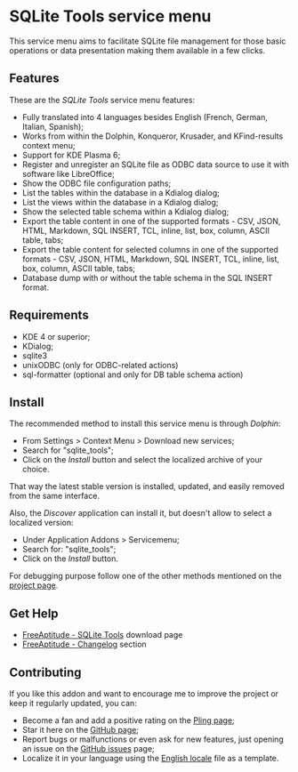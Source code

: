 # SQLite Tools service menu

This service menu aims to facilitate SQLite file management for those basic operations
or data presentation making them available in a few clicks.

## Features

These are the *SQLite Tools* service menu features:
- Fully translated into 4 languages besides English
  (French, German, Italian, Spanish);
- Works from within the Dolphin, Konqueror, Krusader, and KFind-results context menu;
- Support for KDE Plasma 6;
- Register and unregister an SQLite file as ODBC data source to use it with software like LibreOffice;
- Show the ODBC file configuration paths;
- List the tables within the database in a Kdialog dialog;
- List the views within the database in a Kdialog dialog;
- Show the selected table schema within a Kdialog dialog;
- Export the table content in one of the supported formats -
  CSV, JSON, HTML, Markdown, SQL INSERT, TCL,
  inline, list, box, column, ASCII table, tabs;
- Export the table content for selected columns in one of the
  supported formats -
  CSV, JSON, HTML, Markdown, SQL INSERT, TCL,
  inline, list, box, column, ASCII table, tabs;
- Database dump with or without the table schema in the SQL INSERT format.

## Requirements

- KDE 4 or superior;
- KDialog;
- sqlite3
- unixODBC (only for ODBC-related actions)
- sql-formatter (optional and only for DB table schema action)

## Install

The recommended method to install this service menu is through *Dolphin*:
- From Settings > Context Menu > Download new services;
- Search for "sqlite_tools";
- Click on the *Install* button and select the localized archive of your choice.

That way the latest stable version is installed, updated, and easily removed from the same interface.

Also, the *Discover* application can install it, but doesn't allow to select a localized version:
- Under Application Addons > Servicemenu;
- Search for: "sqlite_tools";
- Click on the *Install* button.

For debugging purpose follow one of the other methods mentioned on the [project page][installation].

## Get Help

- [FreeAptitude - SQLite Tools][download] download page
- [FreeAptitude - Changelog][changelog] section

## Contributing

If you like this addon and want to encourage me to improve the project or keep it
regularly updated, you can:
- Become a fan and add a positive rating on the [Pling page][pling];
- Star it here on the [GitHub page][github];
- Report bugs or malfunctions or even ask for new features, just opening an issue
  on the [GitHub issues][issues] page;
- Localize it in your language using the [English locale][locale] file as a template.

[download]: https://freeaptitude.altervista.org/downloads/sqlite-tools.html "SQLite Tools download page on FreeAptitude"
[changelog]: https://freeaptitude.altervista.org/downloads/sqlite-tools.html#changelog "SQLite Tools changelog on FreeAptitude"
[installation]: https://freeaptitude.altervista.org/downloads/sqlite-tools.html#installation "SQLite Tools installation on FreeAptitude"
[pling]: https://pling.com/p/2129310/ "SQLite Tools page on Pling"
[github]: https://github.com/fabiomux/kde-servicemenus "KDE ServiceMenus page on GitHub"
[issues]: https://github.com/fabiomux/kde-servicemenus/issues "KDE ServiceMenus issues page on GitHub"
[locale]: https://github.com/fabiomux/kde-servicemenus/blob/main/sqlite_tools/locale/en.yaml "English localization file to use as template"
[contributing]: https://github.com/fabiomux/kde-servicemenus#contributing "How to contribute to the SQLite Tools project"
[§]: # "Generated by servicemenu_generator"

